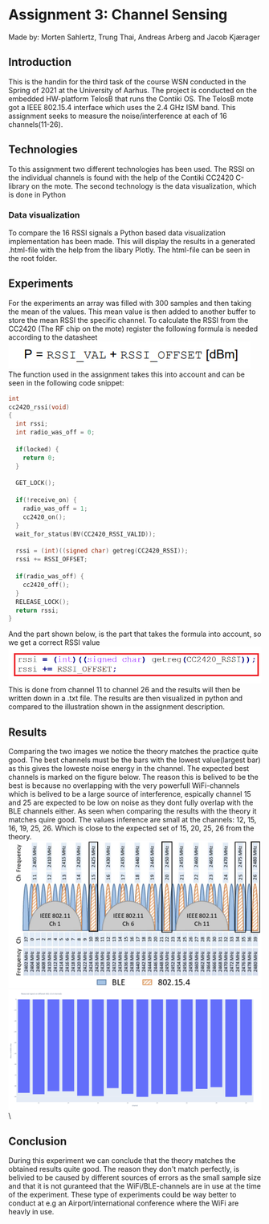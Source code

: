 # Assignment 3: Channel Sensing
Made by: Morten Sahlertz, Trung Thai, Andreas Arberg and Jacob Kjærager

## Introduction
This is the handin for the third task of the course WSN conducted in the Spring of 2021 at the University of Aarhus. The project is conducted on the embedded HW-platform TelosB that runs the Contiki OS. The TelosB mote got a IEEE 802.15.4 interface which uses the 2.4 GHz ISM band. This assignment seeks to measure the noise/interference at each of 16 channels(11-26).

## Technologies
To this assignment two different technologies has been used. The RSSI on the individual channels is found with the help of the Contiki CC2420 C-library on the mote. 
The second technology is the data visualization, which is done in Python

### Data visualization
To compare the 16 RSSI signals a Python based data visualization implementation has been made. This will display the results in a generated .html-file with the help from the libary Plotly. The html-file can be seen in the root folder.  

## Experiments
For the experiments an array was filled with 300 samples and then taking the mean of the values.
This mean value is then added to another buffer to store the mean RSSI the specific channel.
To calculate the RSSI from the CC2420 (The RF chip on the mote) register the following formula is needed according to the datasheet\
![alt text](https://github.com/Dudeslam/Wu-Tan-Lan/blob/master/Assignment3/Illustrations/RSSI_datasheet.PNG?raw=true)\
The function used in the assignment takes this into account and can be seen in the following code snippet:
```c
int
cc2420_rssi(void)
{
  int rssi;
  int radio_was_off = 0;

  if(locked) {
    return 0;
  }

  GET_LOCK();

  if(!receive_on) {
    radio_was_off = 1;
    cc2420_on();
  }
  wait_for_status(BV(CC2420_RSSI_VALID));

  rssi = (int)((signed char) getreg(CC2420_RSSI));
  rssi += RSSI_OFFSET;

  if(radio_was_off) {
    cc2420_off();
  }
  RELEASE_LOCK();
  return rssi;
}
```
And the part shown below, is the part that takes the formula into account, so we get a correct RSSI value\
![alt text](https://github.com/Dudeslam/Wu-Tan-Lan/blob/master/Assignment3/Illustrations/RSSI_function_snip.png?raw=true)\
This is done from channel 11 to channel 26 and the results will then be written down in a .txt file.
The results are then visualized in python and compared to the illustration shown in the assignment description. 


## Results 
Comparing the two images we notice the theory matches the practice quite good. The best channels must be the bars with the lowest value(largest bar) as this gives the loweste noise energy in the channel. The expected best channels is marked on the figure below. The reason this is belived to be the best is because no overlapping with the very powerfull WiFi-channels which is belived to be a large source of interference, espically channel 15 and 25 are expected to be low on noise as they dont fully overlap with the BLE channels either. As seen when comparing the results with the theory it matches quire good. The values inference are small at the channels: 12, 15, 16, 19, 25, 26. Which is close to the expected set of 15, 20, 25, 26 from the theory. \
![alt text](https://github.com/Dudeslam/Wu-Tan-Lan/blob/master/Assignment3/Illustrations/802_BLE_wifi2.PNG?raw=true)\
![alt text](https://github.com/Dudeslam/Wu-Tan-Lan/blob/master/Assignment3/Illustrations/RSSI_16_channels.png?raw=true)\


## Conclusion
During this experiment we can conclude that the theory matches the obtained results quite good. 
The reason they don't match perfectly, is belivied to be caused by different sources of errors as the small sample size and that it is not guranteed that the WiFi/BLE-channels are in use at the time of the experiment. These type of experiments could be way better to conduct at e.g an Airport/international conference where the WiFi are heavly in use.  

